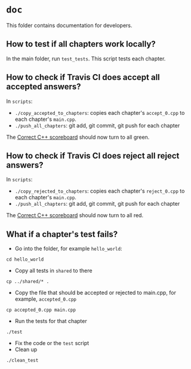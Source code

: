 # `doc`

This folder contains documentation for developers.

## How to test if all chapters work locally?

In the main folder, run `test_tests`. 
This script tests each chapter.

## How to check if Travis CI does accept all accepted answers?

In `scripts`:

 * `./copy_accepted_to_chapters`: copies each chapter's `accept_0.cpp` to each chapter's `main.cpp`.
 * `./push_all_chapters`: git add, git commit, git push for each chapter

The [Correct C++ scoreboard](https://github.com/richelbilderbeek/correct_cpp_scoreboard) should now turn to all green.

## How to check if Travis CI does reject all reject answers?

In `scripts`:

 * `./copy_rejected_to_chapters`: copies each chapter's `reject_0.cpp` to each chapter's `main.cpp`.
 * `./push_all_chapters`: git add, git commit, git push for each chapter

The [Correct C++ scoreboard](https://github.com/richelbilderbeek/correct_cpp_scoreboard) should now turn to all red.

## What if a chapter's test fails?

 * Go into the folder, for example `hello_world`:

```
cd hello_world
```

 * Copy all tests in `shared` to there

```
cp ../shared/* .
```

 * Copy the file that should be accepted or rejected to main.cpp, for example, `accepted_0.cpp`

```
cp accepted_0.cpp main.cpp
```

 * Run the tests for that chapter

```
./test
```

 * Fix the code or the `test` script 
 * Clean up

```
./clean_test
```